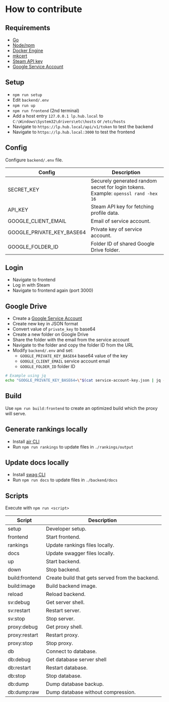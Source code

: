 # How to contribute

## Requirements

* [Go]
* [Node/npm]
* [Docker Engine]
* [mkcert]
* [Steam API key]
* [Google Service Account]

[Go]: https://go.dev/doc/install
[Node/npm]: https://nodejs.org/en/download/package-manager
[Docker Engine]: https://docs.docker.com/engine/install
[mkcert]: https://github.com/FiloSottile/mkcert
[Steam API key]: https://steamcommunity.com/dev/apikey
[Google Service Account]: https://console.cloud.google.com

## Setup

* `npm run setup`
* Edit `backend/.env`
* `npm run up`
* `npm run frontend` (2nd terminal)
* Add a host entry `127.0.0.1 lp.hub.local` to `C:\Windows\System32\drivers\etc\hosts` or `/etc/hosts`
* Navigate to `https://lp.hub.local/api/v1/token` to test the backend
* Navigate to `https://lp.hub.local:3000` to test the frontend

## Config

Configure `backend/.env` file.

|Config|Description|
|---|---|
|SECRET_KEY|Securely generated random secret for login tokens. Example: `openssl rand -hex 16`|
|API_KEY|Steam API key for fetching profile data.|
|GOOGLE_CLIENT_EMAIL|Email of service account.|
|GOOGLE_PRIVATE_KEY_BASE64|Private key of service account.|
|GOOGLE_FOLDER_ID|Folder ID of shared Google Drive folder.|

## Login

* Navigate to frontend
* Log in with Steam
* Navigate to frontend again (port 3000)

## Google Drive

* Create a [Google Service Account](https://console.cloud.google.com/iam-admin/serviceaccounts)
* Create new key in JSON format
* Convert value of `private_key` to base64 
* Create a new folder on Google Drive
* Share the folder with the email from the service account
* Navigate to the folder and copy the folder ID from the URL
* Modify `backend/.env` and set:
  * `GOOGLE_PRIVATE_KEY_BASE64` base64 value of the key
  * `GOOGLE_CLIENT_EMAIL` service account email
  * `GOOGLE_FOLDER_ID` folder ID

```bash
# Example using jq
echo "GOOGLE_PRIVATE_KEY_BASE64=\"$(cat service-account-key.json | jq -j '.private_key' | base64 -w 0)\"" >> backend/.env
```

## Build

Use `npm run build:frontend` to create an optimized build which the proxy will serve.

## Generate rankings locally

* Install [air CLI](https://github.com/air-verse/air)
* Run `npm run rankings` to update files in `./rankings/output`

## Update docs locally

* Install [swag CLI](https://github.com/swaggo/swag)
* Run `npm run docs` to update files in `./backend/docs`

## Scripts

Execute with `npm run <script>`

|Script|Description|
|---|---|
|setup|Developer setup.|
|frontend|Start frontend.|
|rankings|Update rankings files locally.|
|docs|Update swagger files locally.|
|up|Start backend.|
|down|Stop backend.|
|build:frontend|Create build that gets served from the backend.|
|build:image|Build backend image.|
|reload|Reload backend.|
|sv:debug|Get server shell.|
|sv:restart|Restart server.|
|sv:stop|Stop server.|
|proxy:debug|Get proxy shell.|
|proxy:restart|Restart proxy.|
|proxy:stop|Stop proxy.|
|db|Connect to database.|
|db:debug|Get database server shell|
|db:restart|Restart database.|
|db:stop|Stop database.|
|db:dump|Dump database backup.|
|db:dump:raw|Dump database without compression.|
